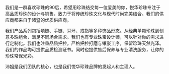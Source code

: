 我们是一群喜欢珍珠的90后，希望用珍珠结交每一位爱美的你，悦华珍珠专注于高品质珍珠的设计与销售，致力于将传统珍珠文化与现代时尚完美结合。我们的供应商都来自于诸暨的优质供应商。

我们产品系列包括项链、手链、耳环、戒指等多种饰品形态。从经典单颗珍珠到创意多珠组合，满足不同场合需求。我们也有专业珠宝设计师，可以针对你的需求进行定制化。我们也注重品质把控。严格把控打磨与镶嵌工序，保留珍珠天然光泽。我们的作品均可提供品质检测证书。同时也提供售后保养与专业清洗服务，让你的珍珠常保光彩。

沛姐是我们团队的核心，也是我们悦华珍珠品牌的发起人和主理人。
